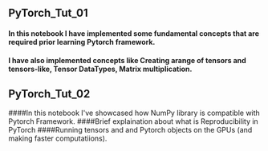 ## PyTorch_Tut_01
#### In this notebook I have implemented some fundamental concepts that are required prior learning Pytorch framework.
#### I have also implemented concepts like Creating arange of tensors and tensors-like, Tensor DataTypes, Matrix multiplication.

## PyTorch_Tut_02
####In this notebook I've showcased how NumPy library is compatible with Pytorch Framework.
####Brief explaination about what is Reproducibility in PyTorch
####Running tensors and and Pytorch objects on the GPUs (and making faster computatiions).
